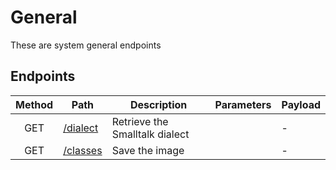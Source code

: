 # General

These are system general endpoints

## Endpoints

| Method | Path                       | Description                    | Parameters | Payload |
| :----: | -------------------------- | ------------------------------ | :--------: | ------- |
|  GET   | [/dialect](dialect/get.md) | Retrieve the Smalltalk dialect |            | -       |
|  GET   | [/classes](save/post.md)   | Save the image                 |            | -       |
